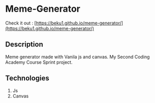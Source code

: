 # Meme-Generator

Check it out : [https://beku1.github.io/meme-generator/](https://beku1.github.io/meme-generator/)

## Description 

Meme generator made with Vanila js and canvas.
My Second Coding Academy Course Sprint project.


## Technologies

1. Js
2. Canvas

